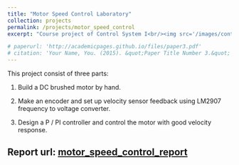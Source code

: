 ```yaml
---
title: "Motor Speed Control Laboratory"
collection: projects
permalink: /projects/motor_speed_control
excerpt: "Course project of Control System I<br/><img src='/images/control1.jpg'>"

# paperurl: 'http://academicpages.github.io/files/paper3.pdf'
# citation: 'Your Name, You. (2015). &quot;Paper Title Number 3.&quot; <i>Journal 1</i>. 1(3).'
---
```

This project consist of three parts:

1. Build a DC brushed motor by hand.

2. Make an encoder and set up velocity sensor feedback using LM2907 frequency to voltage converter.

3. Design a P / PI controller and control the motor with good velocity response.

## Report url: [motor_speed_control_report](https://drive.google.com/file/d/1-ZtEFtU-sbJWcqHhscZ0nK-2jSHD5xiP/view?usp=sharing) 
<!-- On google drive -->
<!-- Recommended citation: Your Name, You. (2015). "Paper Title Number 3." <i>Journal 1</i>. 1(3). -->